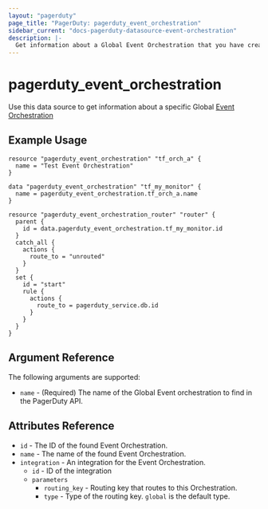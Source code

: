 ```yaml
---
layout: "pagerduty"
page_title: "PagerDuty: pagerduty_event_orchestration"
sidebar_current: "docs-pagerduty-datasource-event-orchestration"
description: |-
  Get information about a Global Event Orchestration that you have created.
---
```


# pagerduty\_event_orchestration

Use this data source to get information about a specific Global [Event Orchestration][1]

## Example Usage
```hcl
resource "pagerduty_event_orchestration" "tf_orch_a" {
  name = "Test Event Orchestration"
}

data "pagerduty_event_orchestration" "tf_my_monitor" {
  name = pagerduty_event_orchestration.tf_orch_a.name
}

resource "pagerduty_event_orchestration_router" "router" {
  parent {
    id = data.pagerduty_event_orchestration.tf_my_monitor.id
  }
  catch_all {
    actions {
      route_to = "unrouted"
    }
  }
  set {
    id = "start"
    rule {
      actions {
        route_to = pagerduty_service.db.id
      }
    }
  }
}
```

## Argument Reference

The following arguments are supported:

* `name` - (Required) The name of the Global Event orchestration to find in the PagerDuty API.

## Attributes Reference

* `id` - The ID of the found Event Orchestration.
* `name` - The name of the found Event Orchestration.
* `integration` - An integration for the Event Orchestration.
  * `id` - ID of the integration
  * `parameters`
    * `routing_key` - Routing key that routes to this Orchestration.
    * `type` - Type of the routing key. `global` is the default type.


[1]: https://developer.pagerduty.com/api-reference/7ba0fe7bdb26a-list-event-orchestrations
